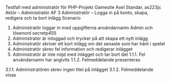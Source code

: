 Testfall med administratör för PHP-Projekt Gamesite
Axel Standar, as223jc
Aktör – Administratör
AF 3
Administratör – Logga in på konto, skapa, redigera och ta bort inlägg
Scenario
1. Administratör loggar in med uppgifterna användarnamn Admin och lösenord secretp455
2. Administratör är inloggad och trycker på att skapa ett nytt inlägg 
3. Administratör skriver ett kort inlägg om det senaste som har hänt i spelet 
4. Administratör skrev fel information och redigerar inlägget
5. Administratör är inte nöjd med inlägget och tar bort det
1.1.1. Fel användarnamn har angivits
1.1.2. Felmeddelande presenteras

3.1.1. Administratören skrev ingen titel på inlägget
3.1.2. Felmeddelande visas

